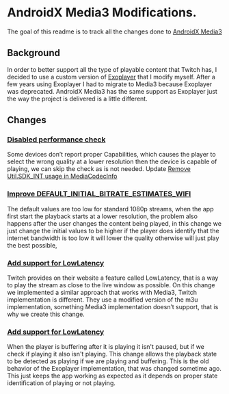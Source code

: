 # AndroidX Media3 Modifications.
The goal of this readme is to track all the changes done to [AndroidX Media3](https://github.com/fgl27/media)

## Background
In order to better support all the type of playable content that Twitch has, I decided to use a custom version of [Exoplayer](https://github.com/fgl27/ExoPlayer) that I modify myself.
After a few years using Exoplayer I had to migrate to Media3 because Exoplayer was deprecated.
AndroidX Media3 has the same support as Exoplayer just the way the project is delivered is a little different.

## Changes

### [Disabled performance check](https://github.com/fgl27/media/commit/82df34f3627d56397c71cd1762b1f422c18eadf5)
Some devices don’t report proper Capabilities, which causes the player to select the wrong quality at a lower resolution then the device is capable of playing, we can skip the check as is not needed.
Update [Remove Util.SDK_INT usage in MediaCodecInfo](https://github.com/fgl27/media/commit/4d0e6705a28d55c82787ed4c2870dd3efa8b5749)

### [Improve DEFAULT_INITIAL_BITRATE_ESTIMATES_WIFI](https://github.com/fgl27/media/commit/82df34f3627d56397c71cd1762b1f422c18eadf5)
The default values are too low for standard 1080p streams, when the app first start the playback starts at a lower resolution, the problem also happens after the user changes the content being played, in this change we  just change the initial values to be higher if the player does identify that the internet bandwidth is too low it will lower the quality otherwise will just play the best possible,

### [Add support for LowLatency](https://github.com/fgl27/media/commit/f09b49b1a87ef3b4657a3e37ded2d010746b297f)
Twitch provides on their website a feature called LowLatency, that is a way to play the stream as close to the live window as possible.
On this change we implemented a similar approach that works with Media3, Twitch implementation is different. They use a modified version of the m3u implementation, something Media3 implementation doesn’t support, that is why we create this change.

### [Add support for LowLatency](https://github.com/fgl27/media/commit/4e9f78f610547da6265503f834c472837e5bf181)
When the player is buffering after it is playing it isn't paused, but if we check if playing it also isn't playing.
This change allows the playback state to be detected as playing if we are playing and buffering.
This is the old behavior of the Exoplayer implementation, that was changed sometime ago. This just keeps the app working as expected as it depends on proper state identification of playing or not playing.

